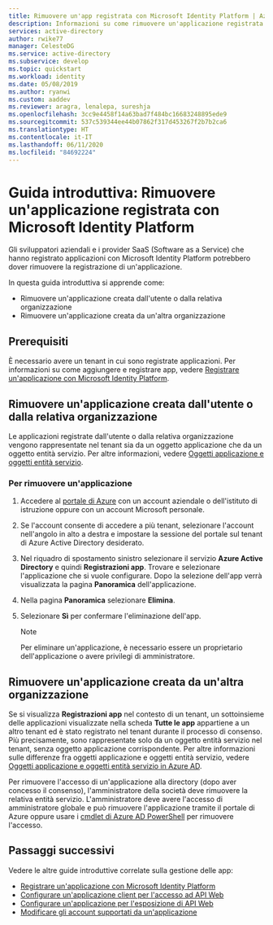```yaml
---
title: Rimuovere un'app registrata con Microsoft Identity Platform | Azure
description: Informazioni su come rimuovere un'applicazione registrata con Microsoft Identity Platform.
services: active-directory
author: rwike77
manager: CelesteDG
ms.service: active-directory
ms.subservice: develop
ms.topic: quickstart
ms.workload: identity
ms.date: 05/08/2019
ms.author: ryanwi
ms.custom: aaddev
ms.reviewer: aragra, lenalepa, sureshja
ms.openlocfilehash: 3cc9e4458f14a63bad7f484bc16683248895ede9
ms.sourcegitcommit: 537c539344ee44b07862f317d453267f2b7b2ca6
ms.translationtype: HT
ms.contentlocale: it-IT
ms.lasthandoff: 06/11/2020
ms.locfileid: "84692224"
---
```

# <a name="quickstart-remove-an-application-registered-with-the-microsoft-identity-platform"></a>Guida introduttiva: Rimuovere un'applicazione registrata con Microsoft Identity Platform

Gli sviluppatori aziendali e i provider SaaS (Software as a Service) che hanno registrato applicazioni con Microsoft Identity Platform potrebbero dover rimuovere la registrazione di un'applicazione.

In questa guida introduttiva si apprende come:

* Rimuovere un'applicazione creata dall'utente o dalla relativa organizzazione
* Rimuovere un'applicazione creata da un'altra organizzazione

## <a name="prerequisites"></a>Prerequisiti

È necessario avere un tenant in cui sono registrate applicazioni. Per informazioni su come aggiungere e registrare app, vedere [Registrare un'applicazione con Microsoft Identity Platform](quickstart-register-app.md).

## <a name="remove-an-application-authored-by-you-or-your-organization"></a>Rimuovere un'applicazione creata dall'utente o dalla relativa organizzazione

Le applicazioni registrate dall'utente o dalla relativa organizzazione vengono rappresentate nel tenant sia da un oggetto applicazione che da un oggetto entità servizio. Per altre informazioni, vedere [Oggetti applicazione e oggetti entità servizio](active-directory-application-objects.md).

### <a name="to-remove-an-application"></a>Per rimuovere un'applicazione

1. Accedere al [portale di Azure](https://portal.azure.com) con un account aziendale o dell'istituto di istruzione oppure con un account Microsoft personale.
2. Se l'account consente di accedere a più tenant, selezionare l'account nell'angolo in alto a destra e impostare la sessione del portale sul tenant di Azure Active Directory desiderato.
3. Nel riquadro di spostamento sinistro selezionare il servizio **Azure Active Directory** e quindi **Registrazioni app**. Trovare e selezionare l'applicazione che si vuole configurare. Dopo la selezione dell'app verrà visualizzata la pagina **Panoramica** dell'applicazione.
4. Nella pagina **Panoramica** selezionare **Elimina**.
5. Selezionare **Sì** per confermare l'eliminazione dell'app.

   > [!NOTE]
   > Per eliminare un'applicazione, è necessario essere un proprietario dell'applicazione o avere privilegi di amministratore.

## <a name="remove-an-application-authored-by-another-organization"></a>Rimuovere un'applicazione creata da un'altra organizzazione

Se si visualizza **Registrazioni app** nel contesto di un tenant, un sottoinsieme delle applicazioni visualizzate nella scheda **Tutte le app** appartiene a un altro tenant ed è stato registrato nel tenant durante il processo di consenso. Più precisamente, sono rappresentate solo da un oggetto entità servizio nel tenant, senza oggetto applicazione corrispondente. Per altre informazioni sulle differenze fra oggetti applicazione e oggetti entità servizio, vedere [Oggetti applicazione e oggetti entità servizio in Azure AD](active-directory-application-objects.md).

Per rimuovere l'accesso di un'applicazione alla directory (dopo aver concesso il consenso), l'amministratore della società deve rimuovere la relativa entità servizio. L'amministratore deve avere l'accesso di amministratore globale e può rimuovere l'applicazione tramite il portale di Azure oppure usare i [cmdlet di Azure AD PowerShell](https://go.microsoft.com/fwlink/?LinkId=294151) per rimuovere l'accesso.

## <a name="next-steps"></a>Passaggi successivi

Vedere le altre guide introduttive correlate sulla gestione delle app:

* [Registrare un'applicazione con Microsoft Identity Platform](quickstart-register-app.md)
* [Configurare un'applicazione client per l'accesso ad API Web](quickstart-configure-app-access-web-apis.md)
* [Configurare un'applicazione per l'esposizione di API Web](quickstart-configure-app-expose-web-apis.md)
* [Modificare gli account supportati da un'applicazione](quickstart-modify-supported-accounts.md)
